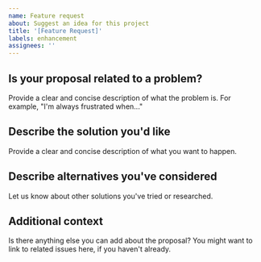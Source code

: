 ```yaml
---
name: Feature request
about: Suggest an idea for this project
title: '[Feature Request]'
labels: enhancement
assignees: ''
---
```


## Is your proposal related to a problem?
Provide a clear and concise description of what the problem is.
For example, "I'm always frustrated when..."

## Describe the solution you'd like
Provide a clear and concise description of what you want to happen.

## Describe alternatives you've considered
Let us know about other solutions you've tried or researched.

## Additional context
Is there anything else you can add about the proposal?
You might want to link to related issues here, if you haven't already.